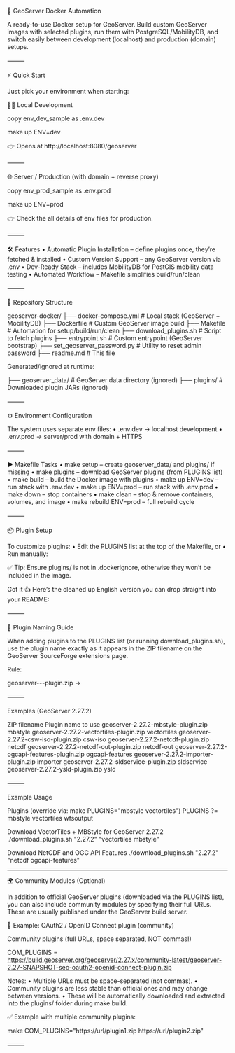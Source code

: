🚀 GeoServer Docker Automation

A ready-to-use Docker setup for GeoServer.
Build custom GeoServer images with selected plugins, run them with PostgreSQL/MobilityDB, and switch easily between development (localhost) and production (domain) setups.

⸻

⚡ Quick Start

Just pick your environment when starting:

🧑‍💻 Local Development

copy env_dev_sample as .env.dev

make up ENV=dev

👉 Opens at http://localhost:8080/geoserver

⸻

🌐 Server / Production (with domain + reverse proxy)

copy env_prod_sample as .env.prod

make up ENV=prod

👉 Check the all details of env files for production.

⸻

🛠 Features
	•	Automatic Plugin Installation – define plugins once, they’re fetched & installed
	•	Custom Version Support – any GeoServer version via .env
	•	Dev-Ready Stack – includes MobilityDB for PostGIS mobility data testing
	•	Automated Workflow – Makefile simplifies build/run/clean

⸻

📂 Repository Structure

geoserver-docker/
├── docker-compose.yml          # Local stack (GeoServer + MobilityDB)
├── Dockerfile                  # Custom GeoServer image build
├── Makefile                    # Automation for setup/build/run/clean
├── download_plugins.sh          # Script to fetch plugins
├── entrypoint.sh                # Custom entrypoint (GeoServer bootstrap)
├── set_geoserver_password.py    # Utility to reset admin password
├── readme.md                    # This file

Generated/ignored at runtime:

├── geoserver_data/             # GeoServer data directory (ignored)
├── plugins/                    # Downloaded plugin JARs (ignored)


⸻

⚙️ Environment Configuration

The system uses separate env files:
	•	.env.dev → localhost development
	•	.env.prod → server/prod with domain + HTTPS

⸻

▶️ Makefile Tasks
	•	make setup – create geoserver_data/ and plugins/ if missing
	•	make plugins – download GeoServer plugins (from PLUGINS list)
	•	make build – build the Docker image with plugins
	•	make up ENV=dev – run stack with .env.dev
	•	make up ENV=prod – run stack with .env.prod
	•	make down – stop containers
	•	make clean – stop & remove containers, volumes, and image
	•	make rebuild ENV=prod – full rebuild cycle

⸻

📦 Plugin Setup

To customize plugins:
	•	Edit the PLUGINS list at the top of the Makefile, or
	•	Run manually:

✅ Tip: Ensure plugins/ is not in .dockerignore, otherwise they won’t be included in the image.

Got it 👍 Here’s the cleaned up English version you can drop straight into your README:

⸻

📌 Plugin Naming Guide

When adding plugins to the PLUGINS list (or running download_plugins.sh),
use the plugin name exactly as it appears in the ZIP filename on the GeoServer SourceForge extensions page.

Rule:

geoserver-<VERSION>-<PLUGIN>-plugin.zip → <PLUGIN>


⸻

Examples (GeoServer 2.27.2)

ZIP filename	Plugin name to use
geoserver-2.27.2-mbstyle-plugin.zip	mbstyle
geoserver-2.27.2-vectortiles-plugin.zip	vectortiles
geoserver-2.27.2-csw-iso-plugin.zip	csw-iso
geoserver-2.27.2-netcdf-plugin.zip	netcdf
geoserver-2.27.2-netcdf-out-plugin.zip	netcdf-out
geoserver-2.27.2-ogcapi-features-plugin.zip	ogcapi-features
geoserver-2.27.2-importer-plugin.zip	importer
geoserver-2.27.2-sldservice-plugin.zip	sldservice
geoserver-2.27.2-ysld-plugin.zip	ysld


⸻

Example Usage

Plugins (override via: make PLUGINS="mbstyle vectortiles")
PLUGINS ?= mbstyle vectortiles wfsoutput

Download VectorTiles + MBStyle for GeoServer 2.27.2
./download_plugins.sh "2.27.2" "vectortiles mbstyle"

Download NetCDF and OGC API Features
./download_plugins.sh "2.27.2" "netcdf ogcapi-features"

---

🌍 Community Modules (Optional)

In addition to official GeoServer plugins (downloaded via the PLUGINS list), you can also include community modules by specifying their full URLs.
These are usually published under the GeoServer build server.

📌 Example: OAuth2 / OpenID Connect plugin (community)


 
Community plugins (full URLs, space separated, NOT commas!)

COM_PLUGINS = \
  https://build.geoserver.org/geoserver/2.27.x/community-latest/geoserver-2.27-SNAPSHOT-sec-oauth2-openid-connect-plugin.zip

Notes:
	•	Multiple URLs must be space-separated (not commas).
	•	Community plugins are less stable than official ones and may change between versions.
	•	These will be automatically downloaded and extracted into the plugins/ folder during make build.

✅ Example with multiple community plugins:

make COM_PLUGINS="https://url/plugin1.zip https://url/plugin2.zip"


⸻